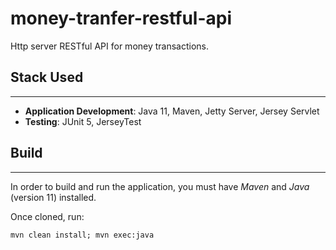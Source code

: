 # money-tranfer-restful-api

Http server RESTful API for money transactions.

## Stack Used
--------------
- **Application Development**: Java 11, Maven, Jetty Server, Jersey Servlet
- **Testing**: JUnit 5, JerseyTest

## Build
---------

In order to build and run the application, you must have _Maven_ and _Java_ (version 11) installed.

Once cloned, run:

```
mvn clean install; mvn exec:java
```
